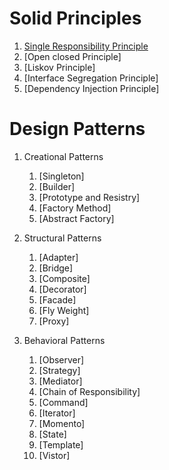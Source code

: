 # Solid Principles

   1. [Single Responsibility Principle](https://medium.com/@ObitoUchia/single-responsibility-principle-19cdadc4bfc2)
   2. [Open closed Principle]
   3. [Liskov Principle]
   4. [Interface Segregation Principle]
   5. [Dependency Injection Principle]

# Design Patterns
1. Creational Patterns
   1. [Singleton]
   2. [Builder]
   3. [Prototype and Resistry]
   4. [Factory Method]
   5. [Abstract Factory]
      
2. Structural Patterns
   1. [Adapter]
   2. [Bridge]
   3. [Composite]
   4. [Decorator]
   5. [Facade]
   6. [Fly Weight]
   7. [Proxy]

3. Behavioral Patterns
   1. [Observer]
   2. [Strategy]
   3. [Mediator]
   4. [Chain of Responsibility]
   5. [Command]
   6. [Iterator]
   7. [Momento]
   8. [State]
   9. [Template]
   10. [Vistor]
